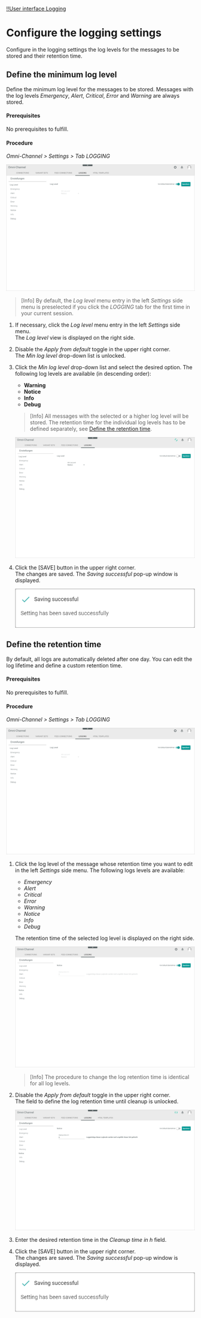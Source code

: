 [!!User interface Logging](../UserInterface/07d_Logging.md)

# Configure the logging settings

Configure in the logging settings the log levels for the messages to be stored and their retention time.


## Define the minimum log level

Define the minimum log level for the messages to be stored.
Messages with the log levels *Emergency*, *Alert*, *Critical*, *Error* and *Warning* are always stored.

#### Prerequisites

No prerequisites to fulfill.

#### Procedure

*Omni-Channel > Settings > Tab LOGGING*

![Logging](../../Assets/Screenshots/Channels/Settings/Logging/Logging.png "[Logging]")

> [Info] By default, the *Log level* menu entry in the left *Settings* side menu is preselected if you click the *LOGGING* tab for the first time in your current session.

1. If necessary, click the *Log level* menu entry in the left *Settings* side menu.   
    The *Log level* view is displayed on the right side.

2. Disable the *Apply from default* toggle in the upper right corner.   
    The *Min log level* drop-down list is unlocked.

3. Click the *Min log level* drop-down list and select the desired option. The following log levels are available (in descending order):
    - **Warning**
    - **Notice**
    - **Info**
    - **Debug**

    > [Info] All messages with the selected or a higher log level will be stored. The retention time for the individual log levels has to be defined separately, see [Define the retention time](#define-the-retention-time).

    ![Logging](../../Assets/Screenshots/Channels/Settings/Logging/LogLevel.png "[Logging]")

4. Click the [SAVE] button in the upper right corner.   
    The changes are saved. The *Saving successful* pop-up window is displayed.

    ![Saving successful](../../Assets/Screenshots/Channels/Settings/Logging/SavingSuccessful.png "[Saving successful]")




## Define the retention time

By default, all logs are automatically deleted after one day. You can edit the log lifetime and define a custom retention time.

#### Prerequisites

No prerequisites to fulfill.

#### Procedure

*Omni-Channel > Settings > Tab LOGGING*

![Logging](../../Assets/Screenshots/Channels/Settings/Logging/Logging.png "[Logging]")

1. Click the log level of the message whose retention time you want to edit in the left *Settings* side menu. The following logs levels are available:
    - *Emergency*
    - *Alert*
    - *Critical*
    - *Error*
    - *Warning*
    - *Notice*
    - *Info*
    - *Debug*

    The retention time of the selected log level is displayed on the right side.

    ![Notice](../../Assets/Screenshots/Channels/Settings/Logging/Notice.png "[Notice]")

    > [Info] The procedure to change the log retention time is identical for all log levels.

2. Disable the *Apply from default* toggle in the upper right corner.   
    The field to define the log retention time until cleanup is unlocked.

    ![Retention time](../../Assets/Screenshots/Channels/Settings/Logging/RetentionTime.png "[Retention time]")

3. Enter the desired retention time in the *Cleanup time in h* field.

4. Click the [SAVE] button in the upper right corner.   
    The changes are saved. The *Saving successful* pop-up window is displayed.

    ![Saving successful](../../Assets/Screenshots/Channels/Settings/Logging/SavingSuccessful.png "[Saving successful]")
